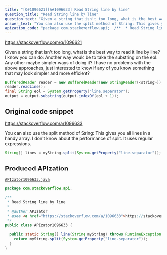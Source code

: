 ```yaml
---
title: "[Q#1096621][A#1096633] Read String line by line"
question_title: "Read String line by line"
question_text: "Given a string that isn't too long, what is the best way to read it line by line? I know you can do: Another way would be to take the substring on the eol: Any other maybe simpler ways of doing it?  I have no problems with the above approaches, just interested to know if any of you know something that may look simpler and more efficient?"
answer_text: "You can also use the split method of String: This gives you all lines in a handy array. I don't know about the performance of split. It uses regular expressions."
apization_code: "package com.stackoverflow.api;  /**  * Read String line by line  *  * @author APIzator  * @see <a href=\"https://stackoverflow.com/a/1096633\">https://stackoverflow.com/a/1096633</a>  */ public class APIzator1096633 {    public static String[] line(String myString) throws RuntimeException {     return myString.split(System.getProperty(\"line.separator\"));   } }"
---
```


https://stackoverflow.com/q/1096621

Given a string that isn&#x27;t too long, what is the best way to read it line by line?
I know you can do:
Another way would be to take the substring on the eol:
Any other maybe simpler ways of doing it?  I have no problems with the above approaches, just interested to know if any of you know something that may look simpler and more efficient?


```java
BufferedReader reader = new BufferedReader(new StringReader(<string>));
reader.readLine();
final String eol = System.getProperty("line.separator");
output = output.substring(output.indexOf(eol + 1));
```


## Original code snippet

https://stackoverflow.com/a/1096633

You can also use the split method of String:
This gives you all lines in a handy array.
I don&#x27;t know about the performance of split. It uses regular expressions.

```java
String[] lines = myString.split(System.getProperty("line.separator"));
```

## Produced APIzation

[`APIzator1096633.java`](https://github.com/pasqualesalza/apization-temp-data/raw/master/apizations/java/APIzator1096633.java)

```java
package com.stackoverflow.api;

/**
 * Read String line by line
 *
 * @author APIzator
 * @see <a href="https://stackoverflow.com/a/1096633">https://stackoverflow.com/a/1096633</a>
 */
public class APIzator1096633 {

  public static String[] line(String myString) throws RuntimeException {
    return myString.split(System.getProperty("line.separator"));
  }
}

```